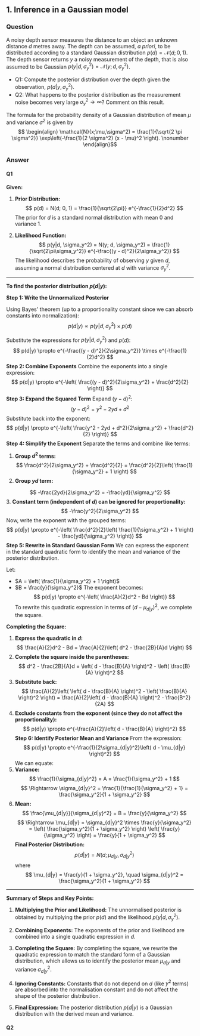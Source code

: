## 1. Inference in a Gaussian model
### Question
A noisy depth sensor measures the distance to an object an unknown distance $d$ metres away. The depth can be assumed, _a priori_, to be distributed according to a standard Gaussian distribution $p(d) = \mathcal{N}(d;0,1)$. The depth sensor returns $y$ a noisy measurement of the depth, that is also assumed to be Gaussian $p(y|d,\sigma_y^2) = \mathcal{N}(y;d,\sigma_y^2)$.

  * Q1: Compute the posterior distribution over the depth given the observation, $p(d|y,\sigma_y^2)$.   
  * Q2: What happens to the posterior distribution as the measurement noise becomes very large $\sigma_y^2 \rightarrow \infty$? Comment on this result. 

  The formula for the probability density of a Gaussian distribution of mean $\mu$ and variance $\sigma^2$ is given by $$  \begin{align}
\mathcal{N}(x;\mu,\sigma^2) = \frac{1}{\sqrt{2 \pi \sigma^2}} \exp\left(-\frac{1}{2 \sigma^2} (x - \mu)^2 \right). \nonumber
\end{align}$$
### Answer
#### Q1
**Given:**

1. **Prior Distribution:**$$
   p(d) = N(d; 0, 1) = \frac{1}{\sqrt{2\pi}} e^{-\frac{1}{2}d^2}
   $$
   The prior for $d$ is a standard normal distribution with mean $0$ and variance $1$.

2. **Likelihood Function:**
   $$
   p(y|d, \sigma_y^2) = N(y; d, \sigma_y^2) = \frac{1}{\sqrt{2\pi\sigma_y^2}} e^{-\frac{(y - d)^2}{2\sigma_y^2}}
   $$
   The likelihood describes the probability of observing $y$ given $d$, assuming a normal distribution centered at $d$ with variance $\sigma_y^2$.

---

**To find the posterior distribution $p(d|y)$:**

**Step 1: Write the Unnormalized Posterior**

Using Bayes' theorem (up to a proportionality constant since we can absorb constants into normalization):
$$
p(d|y) \propto p(y|d, \sigma_y^2) \times p(d)
$$

Substitute the expressions for $p(y|d, \sigma_y^2)$ and $p(d)$:
$$
p(d|y) \propto e^{-\frac{(y - d)^2}{2\sigma_y^2}} \times e^{-\frac{1}{2}d^2}
$$
**Step 2: Combine Exponents**
Combine the exponents into a single expression:
$$
p(d|y) \propto e^{-\left( \frac{(y - d)^2}{2\sigma_y^2} + \frac{d^2}{2} \right)}
$$
**Step 3: Expand the Squared Term**
Expand $(y - d)^2$:
$$
(y - d)^2 = y^2 - 2yd + d^2
$$
Substitute back into the exponent:
$$
p(d|y) \propto e^{-\left( \frac{y^2 - 2yd + d^2}{2\sigma_y^2} + \frac{d^2}{2} \right)}
$$
**Step 4: Simplify the Exponent**
Separate the terms and combine like terms:
1. **Group $d^2$ terms:**
$$
\frac{d^2}{2\sigma_y^2} + \frac{d^2}{2} = \frac{d^2}{2}\left( \frac{1}{\sigma_y^2} + 1 \right)
$$
2. **Group $yd$ term:**

$$
-\frac{2yd}{2\sigma_y^2} = -\frac{yd}{\sigma_y^2}
$$
3. **Constant term (independent of $d$) can be ignored for proportionality:**
$$
-\frac{y^2}{2\sigma_y^2}
$$
Now, write the exponent with the grouped terms:
$$
p(d|y) \propto e^{-\left( \frac{d^2}{2}\left( \frac{1}{\sigma_y^2} + 1 \right) - \frac{yd}{\sigma_y^2} \right)}
$$
**Step 5: Rewrite in Standard Gaussian Form**
We can express the exponent in the standard quadratic form to identify the mean and variance of the posterior distribution.

Let:
- $A = \left( \frac{1}{\sigma_y^2} + 1 \right)$
- $B = \frac{y}{\sigma_y^2}$
The exponent becomes:
$$
p(d|y) \propto e^{-\left( \frac{A}{2}d^2 - Bd \right)}
$$
To rewrite this quadratic expression in terms of $(d - \mu_{d|y})^2$, we complete the square.

**Completing the Square:**
1. **Express the quadratic in $d$:**
$$
\frac{A}{2}d^2 - Bd = \frac{A}{2}\left( d^2 - \frac{2B}{A}d \right)
$$
2. **Complete the square inside the parentheses:**
$$
d^2 - \frac{2B}{A}d = \left( d - \frac{B}{A} \right)^2 - \left( \frac{B}{A} \right)^2
$$
3. **Substitute back:**
$$
\frac{A}{2}\left( \left( d - \frac{B}{A} \right)^2 - \left( \frac{B}{A} \right)^2 \right) = \frac{A}{2}\left( d - \frac{B}{A} \right)^2 - \frac{B^2}{2A}
$$
4. **Exclude constants from the exponent (since they do not affect the proportionality):**
$$
p(d|y) \propto e^{-\frac{A}{2}\left( d - \frac{B}{A} \right)^2}
$$
**Step 6: Identify Posterior Mean and Variance**
From the expression:
$$
p(d|y) \propto e^{-\frac{1}{2\sigma_{d|y}^2}\left( d - \mu_{d|y} \right)^2}
$$
We can equate:
1. **Variance:**
$$
\frac{1}{\sigma_{d|y}^2} = A = \frac{1}{\sigma_y^2} + 1
$$
$$
\Rightarrow \sigma_{d|y}^2 = \frac{1}{\frac{1}{\sigma_y^2} + 1} = \frac{\sigma_y^2}{1 + \sigma_y^2}
$$
2. **Mean:**
$$
\frac{\mu_{d|y}}{\sigma_{d|y}^2} = B = \frac{y}{\sigma_y^2}
$$
$$
\Rightarrow \mu_{d|y} = \sigma_{d|y}^2 \times \frac{y}{\sigma_y^2} = \left( \frac{\sigma_y^2}{1 + \sigma_y^2} \right) \left( \frac{y}{\sigma_y^2} \right) = \frac{y}{1 + \sigma_y^2}
$$
**Final Posterior Distribution:**
$$
p(d|y) = N\left( d; \mu_{d|y}, \sigma_{d|y}^2 \right)
$$
where
$$
\mu_{d|y} = \frac{y}{1 + \sigma_y^2}, \quad \sigma_{d|y}^2 = \frac{\sigma_y^2}{1 + \sigma_y^2}
$$

---

**Summary of Steps and Key Points:**

1. **Multiplying the Prior and Likelihood:** The unnormalised posterior is obtained by multiplying the prior $p(d)$ and the likelihood $p(y|d, \sigma_y^2)$.

2. **Combining Exponents:** The exponents of the prior and likelihood are combined into a single quadratic expression in $d$.

3. **Completing the Square:** By completing the square, we rewrite the quadratic expression to match the standard form of a Gaussian distribution, which allows us to identify the posterior mean $\mu_{d|y}$ and variance $\sigma_{d|y}^2$.

4. **Ignoring Constants:** Constants that do not depend on $d$ (like $y^2$ terms) are absorbed into the normalisation constant and do not affect the shape of the posterior distribution.

6. **Final Expression:** The posterior distribution $p(d|y)$ is a Gaussian distribution with the derived mean and variance.
#### Q2
